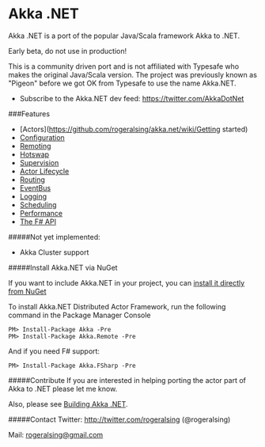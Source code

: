 # Akka .NET

Akka .NET is a port of the popular Java/Scala framework Akka to .NET.

Early beta, do not use in production!

This is a community driven port and is not affiliated with Typesafe who makes the original Java/Scala version.
The project was previously known as "Pigeon" before we got OK from Typesafe to use the name Akka.NET.

* Subscribe to the Akka.NET dev feed: https://twitter.com/AkkaDotNet

###Features
* [Actors](https://github.com/rogeralsing/akka.net/wiki/Getting started)
* [Configuration](https://github.com/rogeralsing/akka.net/wiki/Configuration)
* [Remoting](https://github.com/rogeralsing/akka.net/wiki/Remoting)
* [Hotswap](https://github.com/rogeralsing/akka.net/wiki/Hotswap)
* [Supervision](https://github.com/rogeralsing/akka.net/wiki/Supervision)
* [Actor Lifecycle](https://github.com/rogeralsing/akka.net/blob/master/akka.net.Tests/ActorLifeCycleSpec.cs)
* [Routing](https://github.com/rogeralsing/akka.net/wiki/Routing)
* [EventBus](https://github.com/rogeralsing/akka.net/wiki/EventBus)
* [Logging](https://github.com/rogeralsing/akka.net/wiki/Logging)
* [Scheduling](https://github.com/rogeralsing/akka.net/wiki/Scheduler)
* [Performance](https://github.com/rogeralsing/akka.net/wiki/Performance)
* [The F# API](https://github.com/rogeralsing/akka.net/wiki/FSharp-API)

#####Not yet implemented:
* Akka Cluster support

#####Install Akka.NET via NuGet

If you want to include Akka.NET in your project, you can [install it directly from NuGet](https://www.nuget.org/packages/Akka)

To install Akka.NET Distributed Actor Framework, run the following command in the Package Manager Console

````
PM> Install-Package Akka -Pre
PM> Install-Package Akka.Remote -Pre
````

And if you need F# support:

````
PM> Install-Package Akka.FSharp -Pre
````

#####Contribute
If you are interested in helping porting the actor part of Akka to .NET please let me know.

Also, please see [Building Akka .NET](https://github.com/rogeralsing/akka.net/wiki/Building-and-Distributing-Pigeon).

#####Contact
Twitter: http://twitter.com/rogeralsing  (@rogeralsing)

Mail: rogeralsing@gmail.com
